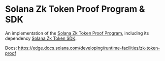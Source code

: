 # Solana Zk Token Proof Program & SDK

An implementation of the [Solana Zk Token Proof Program](https://github.com/solana-labs/solana/blob/v1.17.9/programs/zk-token-proof),
including its dependency [Solana Zk Token SDK](https://github.com/solana-labs/solana/tree/v1.17.9/zk-token-sdk).

Docs: https://edge.docs.solana.com/developing/runtime-facilities/zk-token-proof
